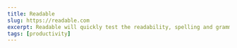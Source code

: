 ```yaml
---
title: Readable
slug: https://readable.com
excerpt: Readable will quickly test the readability, spelling and grammar of your text and show you how and where to make improvements.
tags: [productivity]
---
```

